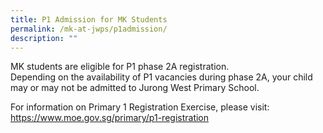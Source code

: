 ```yaml
---
title: P1 Admission for MK Students
permalink: /mk-at-jwps/p1admission/
description: ""
---
```

MK students are eligible for P1 phase 2A registration. 
<br>
Depending on the availability of P1 vacancies during phase 2A, your child may or may not be admitted to Jurong West Primary School. 
<br>  


For information on Primary 1 Registration Exercise, please visit:  
<a href="https://www.moe.gov.sg/primary/p1-registration" target="_blank">https://www.moe.gov.sg/primary/p1-registration</a>